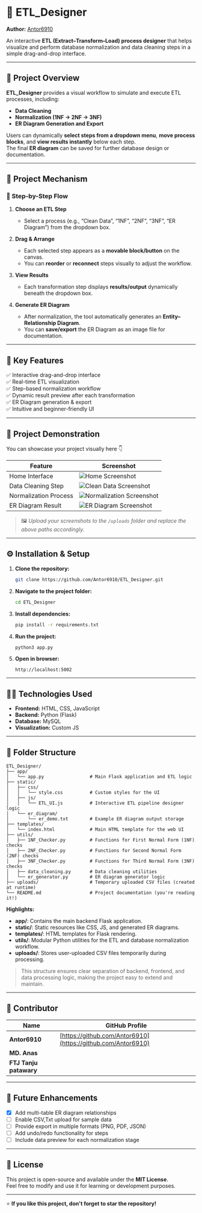 # 🧩 ETL_Designer

**Author:** [Antor6910](https://github.com/Antor6910)

An interactive **ETL (Extract–Transform–Load) process designer** that helps visualize and perform database normalization and data cleaning steps in a simple drag-and-drop interface.

---

## 🚀 Project Overview

**ETL_Designer** provides a visual workflow to simulate and execute ETL processes, including:
- **Data Cleaning**
- **Normalization (1NF → 2NF → 3NF)**
- **ER Diagram Generation and Export**

Users can dynamically **select steps from a dropdown menu**, **move process blocks**, and **view results instantly** below each step.  
The final **ER diagram** can be saved for further database design or documentation.

---

## 🧠 Project Mechanism

### 🔹 Step-by-Step Flow

1. **Choose an ETL Step**
   - Select a process (e.g., “Clean Data”, “1NF”, “2NF”, “3NF”, “ER Diagram”) from the dropdown box.

2. **Drag & Arrange**
   - Each selected step appears as a **movable block/button** on the canvas.
   - You can **reorder** or **reconnect** steps visually to adjust the workflow.

3. **View Results**
   - Each transformation step displays **results/output** dynamically beneath the dropdown box.

4. **Generate ER Diagram**
   - After normalization, the tool automatically generates an **Entity–Relationship Diagram**.
   - You can **save/export** the ER Diagram as an image file for documentation.

---

## 🧰 Key Features

✅ Interactive drag-and-drop interface  
✅ Real-time ETL visualization  
✅ Step-based normalization workflow  
✅ Dynamic result preview after each transformation  
✅ ER Diagram generation & export  
✅ Intuitive and beginner-friendly UI  

---

## 📸 Project Demonstration

You can showcase your project visually here 👇  

| Feature | Screenshot |
|----------|-------------|
| Home Interface | ![Home Screenshot](uploads/home_interface.png) |
| Data Cleaning Step | ![Clean Data Screenshot](uploads/clean_data.png) |
| Normalization Process | ![Normalization Screenshot](uploads/normalization_steps.png) |
| ER Diagram Result | ![ER Diagram Screenshot](uploads/er_diagram.png) |

> 🖼️ *Upload your screenshots to the `/uploads` folder and replace the above paths accordingly.*

---

## ⚙️ Installation & Setup

1. **Clone the repository:**
   ```bash
   git clone https://github.com/Antor6910/ETL_Designer.git
   ```

2. **Navigate to the project folder:**
   ```bash
   cd ETL_Designer
   ```

3. **Install dependencies:**
   ```bash
   pip install -r requirements.txt
   ```

4. **Run the project:**
   ```bash
   python3 app.py
   ```

5. **Open in browser:**
   ```
   http://localhost:5002
   ```

---

## 🧑‍💻 Technologies Used

- **Frontend:** HTML, CSS, JavaScript  
- **Backend:** Python (Flask)  
- **Database:** MySQL  
- **Visualization:** Custom JS  

---

## 🧩 Folder Structure

```plaintext
ETL_Designer/
├── app/
│   └── app.py                 # Main Flask application and ETL logic
├── static/
│   ├── css/
│   │   └── style.css          # Custom styles for the UI
│   ├── js/
│   │   └── ETL_UI.js          # Interactive ETL pipeline designer logic
│   └── er_diagram/
│       └── er_demo.txt        # Example ER diagram output storage
├── templates/
│   └── index.html             # Main HTML template for the web UI
├── utils/
│   ├── 1NF_Checker.py         # Functions for First Normal Form (1NF) checks
│   ├── 2NF_Checker.py         # Functions for Second Normal Form (2NF) checks
│   ├── 3NF_Checker.py         # Functions for Third Normal Form (3NF) checks
│   ├── data_cleaning.py       # Data cleaning utilities
│   └── er_generator.py        # ER diagram generator logic
├── uploads/                   # Temporary uploaded CSV files (created at runtime)
└── README.md                  # Project documentation (you're reading it!)
```

**Highlights:**
- **app/**: Contains the main backend Flask application.
- **static/**: Static resources like CSS, JS, and generated ER diagrams.
- **templates/**: HTML templates for Flask rendering.
- **utils/**: Modular Python utilities for the ETL and database normalization workflow.
- **uploads/**: Stores user-uploaded CSV files temporarily during processing.

> This structure ensures clear separation of backend, frontend, and data processing logic, making the project easy to extend and maintain.

---

## 👥 Contributor

| Name | GitHub Profile |
|------|----------------|
| **Antor6910** | [https://github.com/Antor6910](https://github.com/Antor6910) |
| **MD. Anas**  | 
| **FTJ Tanju patawary**    |


---

## 🏁 Future Enhancements

- [x] Add multi-table ER diagram relationships  
- [ ] Enable CSV,Txt upload for sample data  
- [ ] Provide export in multiple formats (PNG, PDF, JSON)  
- [ ] Add undo/redo functionality for steps  
- [ ] Include data preview for each normalization stage  

---

## 📜 License

This project is open-source and available under the **MIT License**.  
Feel free to modify and use it for learning or development purposes.

---

⭐ **If you like this project, don't forget to star the repository!**
